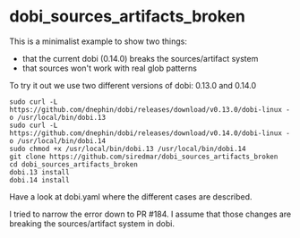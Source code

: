 # dobi_sources_artifacts_broken
This is a minimalist example to show two things:
- that the current dobi (0.14.0) breaks the sources/artifact system
- that sources won't work with real glob patterns

To try it out we use two different versions of dobi: 0.13.0 and 0.14.0
```
sudo curl -L https://github.com/dnephin/dobi/releases/download/v0.13.0/dobi-linux -o /usr/local/bin/dobi.13
sudo curl -L https://github.com/dnephin/dobi/releases/download/v0.14.0/dobi-linux -o /usr/local/bin/dobi.14
sudo chmod +x /usr/local/bin/dobi.13 /usr/local/bin/dobi.14
git clone https://github.com/siredmar/dobi_sources_artifacts_broken
cd dobi_sources_artifacts_broken
dobi.13 install
dobi.14 install
```

Have a look at dobi.yaml where the different cases are described.

I tried to narrow the error down to PR #184. I assume that those changes are breaking the sources/artifact system in dobi.
